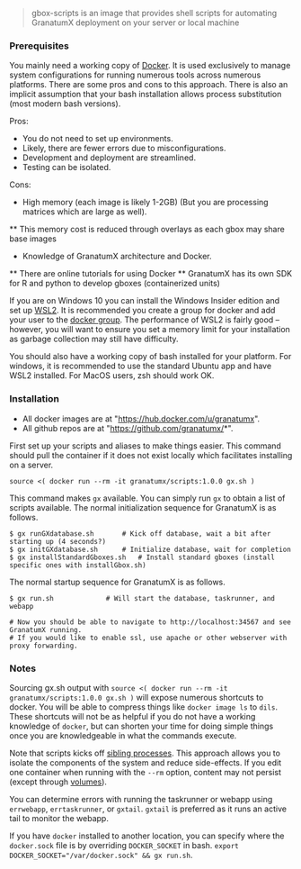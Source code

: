 > gbox-scripts is an image that provides shell scripts for automating GranatumX deployment on your server or local machine



### Prerequisites

You mainly need a working copy of [Docker](http://docker.com). It is used
exclusively to manage system configurations for running numerous tools
across numerous platforms. There are some pros and cons to this approach. 
There is also an implicit assumption that your bash installation allows process substitution (most modern bash versions).

Pros:
* You do not need to set up environments.
* Likely, there are fewer errors due to misconfigurations.
* Development and deployment are streamlined.
* Testing can be isolated.

Cons:
* High memory (each image is likely 1-2GB) (But you are processing matrices which are large as well).

** This memory cost is reduced through overlays as each gbox may share base images
* Knowledge of GranatumX architecture and Docker.

** There are online tutorials for using Docker
** GranatumX has its own SDK for R and python to develop gboxes (containerized units)

If you are on Windows 10 you can install the Windows Insider edition
and set up [WSL2](https://docs.microsoft.com/en-us/windows/wsl/wsl2-install).
It is recommended you create a group for docker and add your user
to the [docker group](https://docs.docker.com/engine/install/linux-postinstall/).
The performance of WSL2 is fairly good &ndash; however, you will want to ensure you set
a memory limit for your installation as garbage collection may still have difficulty.

You should also have a working copy of bash installed for your platform. For windows,
it is recommended to use the standard Ubuntu app and have WSL2 installed. For MacOS users,
zsh should work OK.

### Installation

* All docker images are at "https://hub.docker.com/u/granatumx".
* All github repos are at "https://github.com/granatumx/*".

First set up your scripts and aliases to make things easier. This command should pull the container if
it does not exist locally which facilitates installing on a server.

```
source <( docker run --rm -it granatumx/scripts:1.0.0 gx.sh )
```

This command makes `gx` available. You can simply run `gx` to obtain a list of scripts available.
The normal initialization sequence for GranatumX is as follows.


```
$ gx runGXdatabase.sh		# Kick off database, wait a bit after starting up (4 seconds?)
$ gx initGXdatabase.sh		# Initialize database, wait for completion
$ gx installStandardGboxes.sh   # Install standard gboxes (install specific ones with installGbox.sh)
```

The normal startup sequence for GranatumX is as follows.


```
$ gx run.sh    			# Will start the database, taskrunner, and webapp

# Now you should be able to navigate to http://localhost:34567 and see GranatumX running.
# If you would like to enable ssl, use apache or other webserver with proxy forwarding.
```

### Notes

Sourcing gx.sh output with `source <( docker run --rm -it granatumx/scripts:1.0.0 gx.sh )` will expose
numerous shortcuts to docker. You will be able to compress things like `docker image ls` to `dils`.
These shortcuts will not be as helpful if you do not have a working knowledge of `docker`, but can
shorten your time for doing simple things once you are knowledgeable in what the commands execute.

Note that scripts kicks off 
[sibling processes](https://medium.com/@andreacolangelo/sibling-docker-container-2e664858f87a).
This approach allows you to isolate the components of the system and reduce side-effects. If you
edit one container when running with the `--rm` option, content may not persist (except through 
[volumes](https://docs.docker.com/storage/volumes/)). 

You can determine errors with running the taskrunner or webapp using `errwebapp`, `errtaskrunner`,
or `gxtail`. `gxtail` is preferred as it runs an active tail to monitor the webapp.

If you have `docker` installed to another location, you can specify where the `docker.sock` file is
by overriding `DOCKER_SOCKET` in bash. `export DOCKER_SOCKET="/var/docker.sock" && gx run.sh`.


